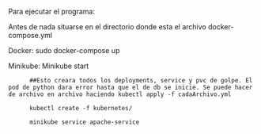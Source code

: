Para ejecutar el programa:


Antes de nada situarse en el directorio donde esta el archivo docker-compose.yml

Docker: sudo docker-compose up      

Minikube: Minikube start 

          ##Esto creara todos los deployments, service y pvc de golpe. El pod de python dara error hasta que el de db se inicie. Se puede hacer de archivo en archivo haciendo kubectl apply -f cadaArchivo.yml
          
          kubectl create -f kubernetes/      
          
          minikube service apache-service
